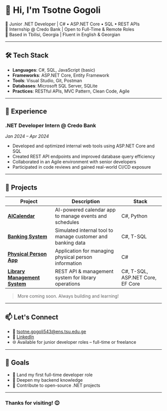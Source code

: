 # 👋 Hi, I'm Tsotne Gogoli

🎯 Junior .NET Developer | C# • ASP.NET Core • SQL • REST APIs  
💼 Internship @ Credo Bank | Open to Full-Time & Remote Roles  
📍 Based in Tbilisi, Georgia | Fluent in English & Georgian

---

## 🛠 Tech Stack

- **Languages**: C#, SQL, JavaScript (basic)
- **Frameworks**: ASP.NET Core, Entity Framework
- **Tools**: Visual Studio, Git, Postman
- **Databases**: Microsoft SQL Server, SQLite
- **Practices**: RESTful APIs, MVC Pattern, Clean Code, Agile

---

## 💼 Experience

### .NET Developer Intern @ Credo Bank  
*Jan 2024 – Apr 2024*  
- Developed and optimized internal web tools using ASP.NET Core and SQL  
- Created REST API endpoints and improved database query efficiency  
- Collaborated in an Agile environment with senior developers  
- Participated in code reviews and gained real-world CI/CD exposure

---

## 🧪 Projects

| Project | Description | Stack |
|---------|-------------|-------|
| [**AICalendar**](https://github.com/TsGoGoli/AICalendar) | AI-powered calendar app to manage events and schedules | C#, Python |
| [**Banking System**](https://github.com/TsGoGoli/BankingSystem) | Simulated internal tool to manage customer and banking data | C#, T-SQL |
| [**Physical Person App**](https://github.com/TsGoGoli/Physical-Person-App) | Application for managing physical person information | C# |
| [**Library Management System**](https://github.com/TsGoGoli/Library-Management-System) | REST API & management system for library operations | C#, T-SQL, ASP.NET Core, EF Core |

> More coming soon. Always building and learning!

---

## 📫 Let's Connect

- 📧 tsotne.gogoli543@ens.tsu.edu.ge
- 💼 [LinkedIn](https://www.linkedin.com/in/tsgogoli/)
- 🌐 Available for junior developer roles – full-time or freelance

---

## 🚀 Goals

- 📌 Land my first full-time developer role
- 🧠 Deepen my backend knowledge
- 🤝 Contribute to open-source .NET projects

---

### Thanks for visiting! 😊
